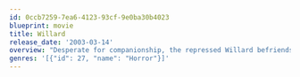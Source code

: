 ```yaml
---
id: 0ccb7259-7ea6-4123-93cf-9e0ba30b4023
blueprint: movie
title: Willard
release_date: '2003-03-14'
overview: "Desperate for companionship, the repressed Willard befriends a group of rats that inhabit his late father's deteriorating mansion. In these furry creatures, Willard finds temporary refuge from daily abuse at the hands of his bedridden mother and his father's old partner, Frank. Soon it becomes clear that the brood of rodents is ready and willing to exact a vicious, deadly revenge on anyone who dares to bully their sensitive new master."
genres: '[{"id": 27, "name": "Horror"}]'
---
```

